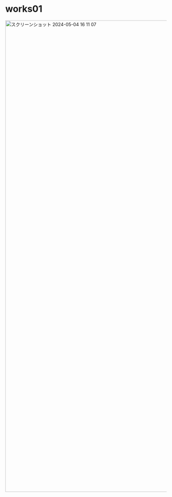 # works01

<img width="1471" alt="スクリーンショット 2024-05-04 16 11 07" src="https://github.com/taic-dev/glsl-works/assets/52269577/320104d0-17a5-473e-a3b6-8f127c9592a0">